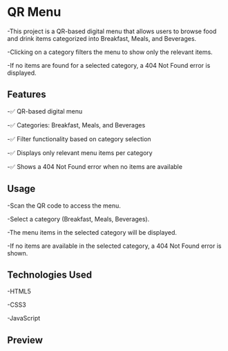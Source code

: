   # QR Menu
  
-This project is a QR-based digital menu that allows users to browse food and drink items categorized into Breakfast, Meals, and Beverages. 

-Clicking on a category filters the menu to show only the relevant items. 

-If no items are found for a selected category, a 404 Not Found error is displayed.

  ## Features

-✅ QR-based digital menu

-✅ Categories: Breakfast, Meals, and Beverages

-✅ Filter functionality based on category selection

-✅ Displays only relevant menu items per category

-✅ Shows a 404 Not Found error when no items are available

 ## Usage

-Scan the QR code to access the menu.

-Select a category (Breakfast, Meals, Beverages).

-The menu items in the selected category will be displayed.

-If no items are available in the selected category, a 404 Not Found error is shown.

 ## Technologies Used

-HTML5

-CSS3

-JavaScript

## Preview
